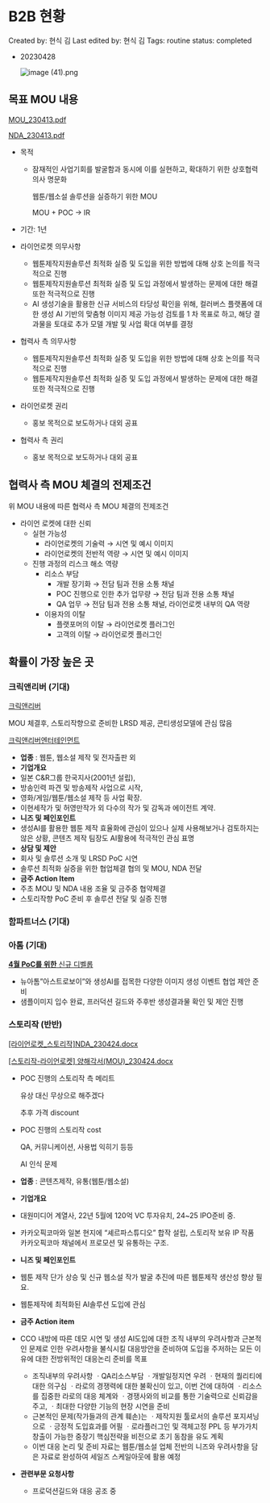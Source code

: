 # B2B 현황

Created by: 현식 김
Last edited by: 현식 김
Tags: routine
status: completed

- 20230428
    
    ![image (41).png](B2B%20%E1%84%92%E1%85%A7%E1%86%AB%E1%84%92%E1%85%AA%E1%86%BC%20952e5891d4fd40fe84c6b495418e8746/image_(41).png)
    

## 목표 MOU 내용

[MOU_230413.pdf](B2B%20%E1%84%92%E1%85%A7%E1%86%AB%E1%84%92%E1%85%AA%E1%86%BC%20952e5891d4fd40fe84c6b495418e8746/%25E1%2584%258F%25E1%2585%25B3%25E1%2584%2585%25E1%2585%25B5%25E1%2586%25A8%25E1%2584%258B%25E1%2585%25A2%25E1%2586%25AB%25E1%2584%2585%25E1%2585%25B5%25E1%2584%2587%25E1%2585%25A5-%25E1%2584%2585%25E1%2585%25A1%25E1%2584%258B%25E1%2585%25B5%25E1%2584%258B%25E1%2585%25A5%25E1%2586%25AB%25E1%2584%2585%25E1%2585%25A9%25E1%2584%258F%25E1%2585%25A6%25E1%2586%25BA_%25E1%2584%258B%25E1%2585%25A3%25E1%2586%25BC%25E1%2584%2592%25E1%2585%25A2%25E1%2584%2580%25E1%2585%25A1%25E1%2586%25A8%25E1%2584%2589%25E1%2585%25A5(MOU)_230413.pdf)

[NDA_230413.pdf](B2B%20%E1%84%92%E1%85%A7%E1%86%AB%E1%84%92%E1%85%AA%E1%86%BC%20952e5891d4fd40fe84c6b495418e8746/%25E1%2584%2585%25E1%2585%25A1%25E1%2584%258B%25E1%2585%25B5%25E1%2584%258B%25E1%2585%25A5%25E1%2586%25AB%25E1%2584%2585%25E1%2585%25A9%25E1%2584%258F%25E1%2585%25A6%25E1%2586%25BA_%25E1%2584%258F%25E1%2585%25B3%25E1%2584%2585%25E1%2585%25B5%25E1%2586%25A8%25E1%2584%258B%25E1%2585%25A2%25E1%2586%25AB%25E1%2584%2585%25E1%2585%25B5%25E1%2584%2587%25E1%2585%25A5_NDA_230413.pdf)

- 목적
    - 잠재적인 사업기회를 발굴함과 동시에 이를 실현하고, 확대하기 위한 상호협력 의사 명문화
        
        
        웹툰/웹소설 솔루션을 실증하기 위한 MOU
        
        MOU + POC → IR
        
- 기간: 1년
- 라이언로켓 의무사항
    - 웹툰제작지원솔루션 최적화 실증 및 도입을 위한 방법에 대해 상호 논의를 적극적으로 진행
    - 웹툰제작지원솔루션 최적화 실증 및 도입 과정에서 발생하는 문제에 대한 해결 또한 적극적으로 진행
    - AI 생성기술을 활용한 신규 서비스의 타당성 확인을 위해, 컬러버스 플랫폼에 대한 생성 AI 기반의 맞춤형 이미지 제공 가능성 검토를 1 차 목표로 하고, 해당 결과물을 토대로 추가 모델 개발 및 사업 확대 여부를 결정
- 협력사 측 의무사항
    - 웹툰제작지원솔루션 최적화 실증 및 도입을 위한 방법에 대해 상호 논의를 적극적으로 진행
    - 웹툰제작지원솔루션 최적화 실증 및 도입 과정에서 발생하는 문제에 대한 해결 또한 적극적으로 진행
- 라이언로켓 권리
    - 홍보 목적으로 보도하거나 대외 공표
- 협력사 측 권리
    - 홍보 목적으로 보도하거나 대외 공표

## 협력사 측 MOU 체결의 전제조건

위 MOU 내용에 따른 협력사 측 MOU 체결의 전제조건

- 라이언 로켓에 대한 신뢰
    - 실현 가능성
        - 라이언로켓의 기술력 → 시연 및 예시 이미지
        - 라이언로켓의 전반적 역량 → 시연 및 예시 이미지
    - 진행 과정의 리스크 해소 역량
        - 리소스 부담
            - 개발 장기화 → 전담 팀과 전용 소통 채널
            - POC 진행으로 인한 추가 업무량 → 전담 팀과 전용 소통 채널
            - QA 업무 → 전담 팀과 전용 소통 채널, 라이언로켓 내부의 QA 역량
        - 이용자의 이탈
            - 플랫포머의 이탈 → 라이언로켓 플러그인
            - 고객의 이탈 → 라이언로켓 플러그인

## 확률이 가장 높은 곳

### 크릭앤리버 (기대)

[크릭앤리버](https://www.notion.so/1e163a981b8a43d49466db83724946bd?pvs=21) 

MOU 체결후, 스토리작향으로 준비한 LRSD 제공,  콘티생성모델에 관심 많음

[크릭앤리버엔터테인먼트](https://www.notion.so/99842dc0098e40e484085958f3298961?pvs=21) 

- **업종** : 웹툰, 웹소설 제작 및 전자출판 외
- **기업개요**
 - 일본 C&R그룹 한국지사(2001년 설립), 
 - 방송인력 파견 및 방송제작 사업으로 시작, 
 - 영화/게임/웹툰/웹소설 제작 등 사업 확장. 
 - 이현세작가 및 허영만작가 외 다수의 작가 및 감독과 에이전트 계약.
- **니즈 및 페인포인트**
 - 생성AI를 활용한 웹툰 제작 효율화에 관심이 있으나 실제 사용해보거나 검토하지는 않은 상황, 콘텐츠 제작 팀장도 AI활용에 적극적인 관심 표명
- **상담 및 제안**
 - 회사 및 솔루션 소개 및 LRSD PoC 시연
 - 솔루션 최적화 실증을 위한 협업체결 협의 및 MOU, NDA 전달
- **금주 Action Item**
 - 주초 MOU 및 NDA 내용 조율 및 금주중 협약체결
 - 스토리작향 PoC 준비 후 솔루션 전달 및 실증 진행

### 함파트너스 (기대)

### 아톰 (기대)

[**4월 PoC를 위한** 신규 디벨롭](https://www.notion.so/4-PoC-2b39a75289a247fb9476c1d9ac32c5af?pvs=21) 

- 뉴아톰”아스트로보이”와 생성AI를 접목한 다양한 이미지 생성 이벤트 협업 제안 준비
- 샘플이미지 입수 완료, 프러덕션 길드와 주후반 생성결과물 확인 및 제안 진행

### 스토리작 (반반)

[[라이언로켓_스토리작]NDA_230424.docx](B2B%20%E1%84%92%E1%85%A7%E1%86%AB%E1%84%92%E1%85%AA%E1%86%BC%20952e5891d4fd40fe84c6b495418e8746/%25E1%2584%2585%25E1%2585%25A1%25E1%2584%258B%25E1%2585%25B5%25E1%2584%258B%25E1%2585%25A5%25E1%2586%25AB%25E1%2584%2585%25E1%2585%25A9%25E1%2584%258F%25E1%2585%25A6%25E1%2586%25BA_%25E1%2584%2589%25E1%2585%25B3%25E1%2584%2590%25E1%2585%25A9%25E1%2584%2585%25E1%2585%25B5%25E1%2584%258C%25E1%2585%25A1%25E1%2586%25A8NDA_230424.docx)

[[스토리작-라이언로켓] 양해각서(MOU)_230424.docx](B2B%20%E1%84%92%E1%85%A7%E1%86%AB%E1%84%92%E1%85%AA%E1%86%BC%20952e5891d4fd40fe84c6b495418e8746/%25E1%2584%2589%25E1%2585%25B3%25E1%2584%2590%25E1%2585%25A9%25E1%2584%2585%25E1%2585%25B5%25E1%2584%258C%25E1%2585%25A1%25E1%2586%25A8-%25E1%2584%2585%25E1%2585%25A1%25E1%2584%258B%25E1%2585%25B5%25E1%2584%258B%25E1%2585%25A5%25E1%2586%25AB%25E1%2584%2585%25E1%2585%25A9%25E1%2584%258F%25E1%2585%25A6%25E1%2586%25BA_%25E1%2584%258B%25E1%2585%25A3%25E1%2586%25BC%25E1%2584%2592%25E1%2585%25A2%25E1%2584%2580%25E1%2585%25A1%25E1%2586%25A8%25E1%2584%2589%25E1%2585%25A5(MOU)_230424.docx)

- POC 진행의 스토리작 측 메리트
    
    
    유상 대신 무상으로 해주겠다
    
    추후 가격 discount
    
- POC 진행의 스토리작 cost
    
    
    QA, 커뮤니케이션, 사용법 익히기 등등
    
    AI 인식 문제
    
- **업종** : 콘텐츠제작, 유통(웹툰/웹소설)
- **기업개요**
 - 대원미디어 계열사, 22년 5월에 120억 VC 투자유치, 24~25 IPO준비 중.
 - 카카오픽코마와 일본 현지에 “셰르파스튜디오” 합작 설립, 스토리작 보유 IP 작품 카카오픽코마 채널에서 프로모션 및 유통하는 구조.
- **니즈 및 페인포인트**
 - 웹툰 제작 단가 상승 및 신규 웹소설 작가 발굴 추진에 따른 웹툰제작 생산성 향상 필요.
 - 웹툰제작에 최적화된 AI솔루션 도입에 관심
- **금주 Action item**
 - CCO 내방에 따른 데모 시연 및 생성 AI도입에 대한 조직 내부의 우려사항과 근본적인 문제로 인한 우려사항을 불식시킬 대응방안을 준비하여 도입을 주저하는 모든 이유에 대한 전방위적인 대응논리 준비를 목표
    - 조직내부의 우려사항
          ㆍQA리소스부담
          ㆍ개발일정지연 우려
          ㆍ현재의 퀄리티에 대한 의구심
          ㆍ라로의 경쟁력에 대한 불확신이 있고, 이번 건에 대하여 
          ㆍ리소스를 집중한 라로의 대응 체계와 
          ㆍ경쟁사와의 비교를 통한 기술력으로 신뢰감을 주고, 
          ㆍ최대한 다양한 기능의 현장 시연을 준비
    - 근본적인 문제(작가들과의 관계 훼손)는 
          ㆍ제작지원 툴로서의 솔루션 포지셔닝으로
          ㆍ긍정적 도입효과를 어필
          ㆍ로라플러그인 및 객체고정 PPL 등 부가가치 창출이 가능한 중장기 핵심전략을 비전으로 초기 동참을 유도 계획
    - 이번 대응 논리 및 준비 자료는 웹툰/웹소설 업체 전반의 니즈와 우려사항을 담은 자료로 완성하여 세일즈 스케일아웃에 활용 예정
- **관련부문 요청사항**
    - 프로덕션길드와 대응 공조 중